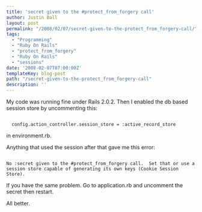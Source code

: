 ```yaml
---
title: 'secret given to the #protect_from_forgery call'
author: Justin Ball
layout: post
permalink: "/2008/02/07/secret-given-to-the-protect_from_forgery-call/"
tags:
  - "Programming"
  - "Ruby On Rails"
  - "protect_from_forgery"
  - "Ruby On Rails"
  - "sessions"
date: '2008-02-07T07:00:00Z'
templateKey: blog-post
path: "/secret-given-to-the-protect_from_forgery-call"
description: ''
---
```


My code was running fine under Rails 2.0.2.  Then I enabled the db based session store by uncommenting this:
<pre><code class="ruby">
  config.action_controller.session_store = :active_record_store
</pre></code>
in environment.rb.

Anything that used the session after that gave me this error:
<pre><code class="ruby">
No :secret given to the #protect_from_forgery call.  Set that or use a session store capable of generating its own keys (Cookie Session Store).
</pre></code>

If you have the same problem.  Go to application.rb and uncomment the secret then restart.

All better.
